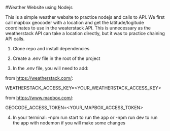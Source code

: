 #Weather Website using Nodejs

This is a simple weather website to practice nodejs and calls to API. We first call mapbox geocoder with a location and get the latitude/logitude coordinates to use in the weaterstack API. This is unnecessary as the weatherstack API can take a location directly, but it was to practice chaining API calls.

1. Clone repo and install dependencies

2. Create a .env file in the root of the project

3. In the .env file, you will need to add:

from https://weatherstack.com/:

WEATHERSTACK_ACCESS_KEY=<YOUR_WEATHERSTACK_ACCESS_KEY>

from https://www.mapbox.com/:

GEOCODE_ACCESS_TOKEN=<YOUR_MAPBOX_ACCESS_TOKEN>

4. In your terminal: 
   -npm run start to run the app 
    or
   -npm run dev to run the app with nodemon if you will make some changes
